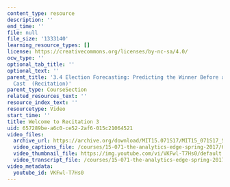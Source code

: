 ```yaml
---
content_type: resource
description: ''
end_time: ''
file: null
file_size: '1333140'
learning_resource_types: []
license: https://creativecommons.org/licenses/by-nc-sa/4.0/
ocw_type: ''
optional_tab_title: ''
optional_text: ''
parent_title: '3.4 Election Forecasting: Predicting the Winner Before any Votes are
  Cast  (Recitation)'
parent_type: CourseSection
related_resources_text: ''
resource_index_text: ''
resourcetype: Video
start_time: ''
title: Welcome to Recitation 3
uid: 657289be-a6c0-ce52-2af6-015c21064521
video_files:
  archive_url: https://archive.org/download/MIT15.071S17/MIT15_071S17_Session_3.4.01_300k.mp4
  video_captions_file: /courses/15-071-the-analytics-edge-spring-2017/6b1afdcfd51c5d46b1b2fa1350cbf54d_VKFwl-T7Hs0.vtt
  video_thumbnail_file: https://img.youtube.com/vi/VKFwl-T7Hs0/default.jpg
  video_transcript_file: /courses/15-071-the-analytics-edge-spring-2017/de2f3c184417b00241f16d4caba2dba3_VKFwl-T7Hs0.pdf
video_metadata:
  youtube_id: VKFwl-T7Hs0
---
```

